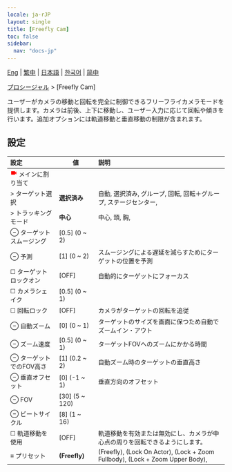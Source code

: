 ```yaml
---
locale: ja-rJP
layout: single
title: [Freefly Cam]
toc: false
sidebar:
  nav: "docs-jp"
---
```

[Eng](/dancexr/menu/2025.5/motion/freefly_cam) | [繁中](/tw/dancexr/menu/2025.5/motion/freefly_cam) | [日本語](/jp/dancexr/menu/2025.5/motion/freefly_cam) | [한국어](/kr/dancexr/menu/2025.5/motion/freefly_cam) | [简中](/zh/dancexr/menu/2025.5/motion/freefly_cam)

[プロシージャル](../menu#プロシージャル) > [Freefly Cam]

ユーザーがカメラの移動と回転を完全に制御できるフリーフライカメラモードを提供します。カメラは前後、上下に移動し、ユーザー入力に応じて回転や傾きを行います。追加オプションには軌道移動と垂直移動の制限が含まれます。

## 設定

| 設定 | 値 | 説明 |
| :--- | --- | :--- |
| <img src="/images/icon/ic_videocam.png" alt="videocam icon"/> メインに割り当て || 
| > ターゲット選択 | **選択済み** | 自動, 選択済み, グループ, 回転, 回転＋グループ, ステージセンター,  |
| > トラッキングモード | **中心** | 中心, 頭, 胸,  |
| ⊖ ターゲットスムージング | [0.5] (0 ~ 2) | 
| ⊖ 予測 | [1] (0 ~ 2) | スムージングによる遅延を減らすためにターゲットの位置を予測
| ☐ ターゲットロックオン | [OFF] | 自動的にターゲットにフォーカス
| ☐ カメラシェイク | [0.5] (0 ~ 1) | 
| ☐ 回転ロック | [OFF] | カメラがターゲットの回転を追従
| ⊖ 自動ズーム | [0] (0 ~ 1) | ターゲットのサイズを画面に保つため自動でズームイン・アウト
| ⊖ ズーム速度 | [0.5] (0 ~ 1) | ターゲットFOVへのズームにかかる時間
| ⊖ ターゲットでのFOV高さ | [1] (0.2 ~ 2) | 自動ズーム時のターゲットの垂直高さ
| ⊖ 垂直オフセット | [0] (-1 ~ 1) | 垂直方向のオフセット
| ⊖ FOV | [30] (5 ~ 120) | 
| ⊖ ビートサイクル | [8] (1 ~ 16) | 
| ☐ 軌道移動を使用 | [OFF] | 軌道移動を有効または無効にし、カメラが中心点の周りを回転できるようにします。
| ≡ プリセット | **(Freefly)** | (Freefly), (Lock On Actor), (Lock + Zoom Fullbody), (Lock + Zoom Upper Body),  |
